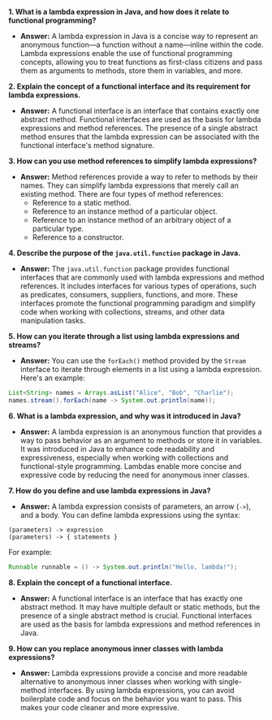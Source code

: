 
**1. What is a lambda expression in Java, and how does it relate to functional programming?**
   - **Answer:** A lambda expression in Java is a concise way to represent an anonymous function—a function without a name—inline within the code. Lambda expressions enable the use of functional programming concepts, allowing you to treat functions as first-class citizens and pass them as arguments to methods, store them in variables, and more.

**2. Explain the concept of a functional interface and its requirement for lambda expressions.**
   - **Answer:** A functional interface is an interface that contains exactly one abstract method. Functional interfaces are used as the basis for lambda expressions and method references. The presence of a single abstract method ensures that the lambda expression can be associated with the functional interface's method signature.

**3. How can you use method references to simplify lambda expressions?**
- **Answer:** Method references provide a way to refer to methods by their names. They can simplify lambda expressions that merely call an existing method. There are four types of method references:
    - Reference to a static method.
    - Reference to an instance method of a particular object.
    - Reference to an instance method of an arbitrary object of a particular type.
    - Reference to a constructor.

**4. Describe the purpose of the `java.util.function` package in Java.**
   - **Answer:** The `java.util.function` package provides functional interfaces that are commonly used with lambda expressions and method references. It includes interfaces for various types of operations, such as predicates, consumers, suppliers, functions, and more. These interfaces promote the functional programming paradigm and simplify code when working with collections, streams, and other data manipulation tasks.

**5. How can you iterate through a list using lambda expressions and streams?**
   - **Answer:** You can use the `forEach()` method provided by the `Stream` interface to iterate through elements in a list using a lambda expression. Here's an example:
   ```java
   List<String> names = Arrays.asList("Alice", "Bob", "Charlie");
   names.stream().forEach(name -> System.out.println(name));
   ```

**6. What is a lambda expression, and why was it introduced in Java?**
   - **Answer:** A lambda expression is an anonymous function that provides a way to pass behavior as an argument to methods or store it in variables. It was introduced in Java to enhance code readability and expressiveness, especially when working with collections and functional-style programming. Lambdas enable more concise and expressive code by reducing the need for anonymous inner classes.

**7. How do you define and use lambda expressions in Java?**
   - **Answer:** A lambda expression consists of parameters, an arrow (`->`), and a body. You can define lambda expressions using the syntax:
   ```
   (parameters) -> expression
   (parameters) -> { statements }
   ```
   For example:
   ```java
   Runnable runnable = () -> System.out.println("Hello, lambda!");
   ```

**8. Explain the concept of a functional interface.**
   - **Answer:** A functional interface is an interface that has exactly one abstract method. It may have multiple default or static methods, but the presence of a single abstract method is crucial. Functional interfaces are used as the basis for lambda expressions and method references in Java.

**9. How can you replace anonymous inner classes with lambda expressions?**
   - **Answer:** Lambda expressions provide a concise and more readable alternative to anonymous inner classes when working with single-method interfaces. By using lambda expressions, you can avoid boilerplate code and focus on the behavior you want to pass. This makes your code cleaner and more expressive.
